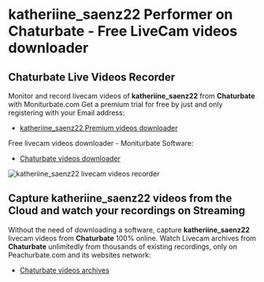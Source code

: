 # katheriine_saenz22 Performer on Chaturbate - Free LiveCam videos downloader

## Chaturbate Live Videos Recorder

Monitor and record livecam videos of **katheriine_saenz22** from **Chaturbate** with Moniturbate.com
Get a premium trial for free by just and only registering with your Email address:
* [katheriine_saenz22 Premium videos downloader](https://moniturbate.com/request-demo-licence-key.html)

Free livecam videos downloader - Moniturbate Software:
* [Chaturbate videos downloader](https://moniturbate.com/moniturbate-download-software.html)

![katheriine_saenz22 livecam videos recorder](https://peachurnet.com/templates/moniturbate-software.png)


## Capture katheriine_saenz22 videos from the Cloud and watch your recordings on Streaming

Without the need of downloading a software, capture **katheriine_saenz22** livecam videos from **Chaturbate** 100% online.
Watch Livecam archives from **Chaturbate** unlimitedly from thousands of existing recordings, only on Peachurbate.com and its websites network:
* [Chaturbate videos archives](https://peachurnet.com/)